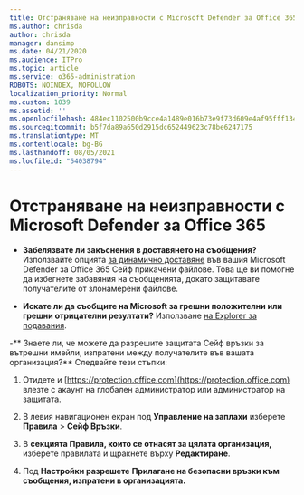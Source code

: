 ```yaml
---
title: Отстраняване на неизправности с Microsoft Defender за Office 365
ms.author: chrisda
author: chrisda
manager: dansimp
ms.date: 04/21/2020
ms.audience: ITPro
ms.topic: article
ms.service: o365-administration
ROBOTS: NOINDEX, NOFOLLOW
localization_priority: Normal
ms.custom: 1039
ms.assetid: ''
ms.openlocfilehash: 484ec1102500b9cce4a1489e016b73e9f73d609e4af95fff13405857d34f3978
ms.sourcegitcommit: b5f7da89a650d2915dc652449623c78be6247175
ms.translationtype: MT
ms.contentlocale: bg-BG
ms.lasthandoff: 08/05/2021
ms.locfileid: "54038794"
---
```

# <a name="troubleshooting-microsoft-defender-for-office-365"></a>Отстраняване на неизправности с Microsoft Defender за Office 365

- **Забелязвате ли закъснения в доставянето на съобщения?** Използвайте опцията [за динамично доставяне](/microsoft-365/security/office-365-security/dynamic-delivery-and-previewing) във вашия Microsoft Defender за Office 365 Сейф прикачени файлове. Това ще ви помогне да избегнете забавяния на съобщенията, докато защитавате получателите от злонамерени файлове.

- **Искате ли да съобщите на Microsoft за грешни положителни или грешни отрицателни резултати?** Използване [на Explorer за подавания](https://protection.office.com/reportsubmission).

-** Знаете ли, че можете да разрешите защитата Сейф връзки за вътрешни имейли, изпратени между получателите във вашата организация?** Следвайте тези стъпки:

  1. Отидете и [https://protection.office.com](https://protection.office.com) влезте с акаунт на глобален администратор или администратор на защитата.

  2. В левия навигационен екран под **Управление на заплахи** изберете **Правила** \> **Сейф Връзки**.

  3. В **секцията Правила, които се отнасят за цялата организация,** изберете правилата и щракнете върху **Редактиране**.

  4. Под **Настройки разрешете** **Прилагане на безопасни връзки към съобщения, изпратени в организацията.**
